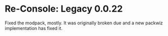 # Re-Console: Legacy 0.0.22

Fixed the modpack, mostly. It was originally broken due and a new packwiz implementation has fixed it.